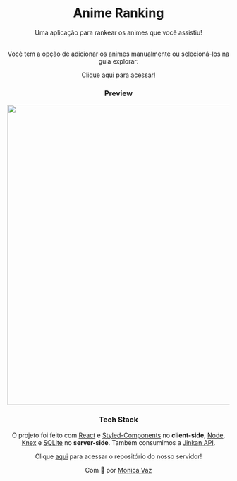 <div align="center">
<h1>Anime Ranking</h1>
Uma aplicação para rankear os animes que você assistiu!
<br> <br>

Você tem a opção de adicionar os animes manualmente ou selecioná-los na guia explorar:

Clique <a href="https://animeranking.vercel.app/" target="_blank">aqui</a> para acessar!

### Preview

<img src="./GitHub/preview.gif" width="680px" >

### Tech Stack

O projeto foi feito com [React](https://reactjs.org/) e [Styled-Components](https://styled-components.com/) no **client-side**, [Node](https://nodejs.org/en/), [Knex](http://knexjs.org/) e [SQLite](https://www.sqlite.org/index.html) no **server-side**. Também consumimos a [Jinkan API](https://docs.api.jikan.moe/).

Clique <a href="https://github.com/M0nicaVaz/RocketNotes-api" target="_blank">aqui</a> para acessar o repositório do nosso servidor!

Com 💜 por <a href="https://www.linkedin.com/in/monica-vaz/" target="_blank"> Monica Vaz </a>

</div>
